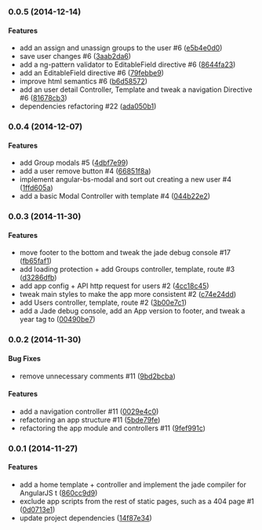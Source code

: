 ### 0.0.5 (2014-12-14)


#### Features

* add an assign and unassign groups to the user #6 ([e5b4e0d0](git@github.com:martinjezek/ng-node/commit/e5b4e0d0d2f82d01d568fdf4dc869c5cb3b55c2f))
* save user changes #6 ([3aab2da6](git@github.com:martinjezek/ng-node/commit/3aab2da68267390664e6e900e973bef34c2d952b))
* add a ng-pattern validator to EditableField directive #6 ([8644fa23](git@github.com:martinjezek/ng-node/commit/8644fa23a5f489dc8c07a2fc8eadeab66bd5b4ba))
* add an EditableField directive #6 ([79febbe9](git@github.com:martinjezek/ng-node/commit/79febbe94cdb4527658b8f800df9f4cc2b6ebaa5))
* improve html semantics #6 ([b6d58572](git@github.com:martinjezek/ng-node/commit/b6d58572d7cd6e6a83f9db267a1d65fd0f723769))
* add an user detail Controller, Template and tweak a navigation Directive #6 ([81678cb3](git@github.com:martinjezek/ng-node/commit/81678cb35d2a7c6595decafe2fe46458c9b42cec))
* dependencies refactoring #22 ([ada050b1](git@github.com:martinjezek/ng-node/commit/ada050b15ce344444c6847d49405dc9019ef02a4))


### 0.0.4 (2014-12-07)


#### Features

* add Group modals #5 ([4dbf7e99](git@github.com:martinjezek/ng-node/commit/4dbf7e999ac576fb56a1ba75df5cf9e81de4feb8))
* add a user remove button #4 ([66851f8a](git@github.com:martinjezek/ng-node/commit/66851f8a694981ecd5348235f03dd17f1e51aa14))
* implement angular-bs-modal and sort out creating a new user #4 ([1ffd605a](git@github.com:martinjezek/ng-node/commit/1ffd605af1e6d8dd3abd736ffd32c2c94eb6629d))
* add a basic Modal Controller with template #4 ([044b22e2](git@github.com:martinjezek/ng-node/commit/044b22e24427b9e809ad5f66d2eb1e5c3f0e21e8))


### 0.0.3 (2014-11-30)


#### Features

* move footer to the bottom and tweak the jade debug console #17 ([fb65faf1](git@github.com:martinjezek/ng-node/commit/fb65faf1b676b42e73775c418d3529fcffbdf2eb))
* add loading protection + add Groups controller, template, route #3 ([d3286dfb](git@github.com:martinjezek/ng-node/commit/d3286dfbb5b462e72ae915976c9a1ab3049705dc))
* add app config + API http request for users #2 ([4cc18c45](git@github.com:martinjezek/ng-node/commit/4cc18c4543f6f5afc43cdd476c6a75b33b5194fb))
* tweak main styles to make the app more consistent #2 ([c74e24dd](git@github.com:martinjezek/ng-node/commit/c74e24dd3f5d1e2089d39450ef19884d0295588a))
* add Users controller, template, route #2 ([3b00e7c1](git@github.com:martinjezek/ng-node/commit/3b00e7c16b60ab61ad9a9afa3f330002988ac767))
* add a Jade debug console, add an App version to footer, and tweak a year tag to  ([00490be7](git@github.com:martinjezek/ng-node/commit/00490be7175c175a72361b0ab8a86210438c1da9))


### 0.0.2 (2014-11-30)


#### Bug Fixes

* remove unnecessary comments #11 ([9bd2bcba](git@github.com:martinjezek/ng-node/commit/9bd2bcbacc615cebebecd42f425b3ec1b5fa6bf3))


#### Features

* add a navigation controller #11 ([0029e4c0](git@github.com:martinjezek/ng-node/commit/0029e4c09291b7e9996147a36ec7abf2c331e9ee))
* refactoring an app structure #11 ([5bde79fe](git@github.com:martinjezek/ng-node/commit/5bde79febf50a3bc020406dbb8575341d8030232))
* refactoring the app module and controllers #11 ([9fef991c](git@github.com:martinjezek/ng-node/commit/9fef991c7e266a2f4101be696dd474aff3e9a204))


### 0.0.1 (2014-11-27)


#### Features

* add a home template + controller and implement the jade compiler for AngularJS t ([860cc9d9](git@github.com:martinjezek/ng-node/commit/860cc9d9dd04bbf2ed31900261b41f57f737c44b))
* exclude app scripts from the rest of static pages, such as a 404 page #1 ([0d0713e1](git@github.com:martinjezek/ng-node/commit/0d0713e14d00ad6dc444b82b99c1d2ebc88402d9))
* update project dependencies ([14f87e34](git@github.com:martinjezek/ng-node/commit/14f87e34e2b6a5c746108ea0be1175a60359720c))


